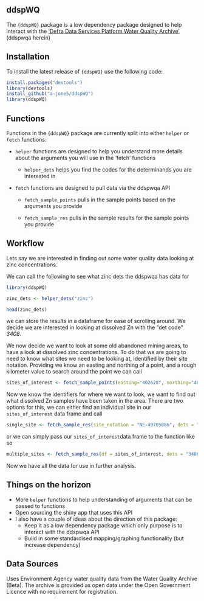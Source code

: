 
## ddspWQ

The `{ddspWQ}` package is a low dependency package designed to help
interact with the [‘Defra Data Services Platform Water Quality
Archive’](https://environment.data.gov.uk/water-quality/view/doc/reference)
(ddspwqa herein)

## Installation

To install the latest release of `{ddspWQ}` use the following code:

``` r
install.packages("devtools")
library(devtools)
install_github("a-jone5/ddspWQ")
library(ddspWQ)
```

## Functions

Functions in the `{ddspWQ}` package are currently split into either
`helper` or `fetch` functions:

- `helper` functions are designed to help you understand more details
  about the arguments you will use in the ‘fetch’ functions

  - `helper_dets` helps you find the codes for the determinands you are
    interested in

- `fetch` functions are designed to pull data via the ddspwqa API

  - `fetch_sample_points` pulls in the sample points based on the
    arguments you provide

  - `fetch_sample_res` pulls in the sample results for the sample points
    you provide

## Workflow

Lets say we are interested in finding out some water quality data
looking at zinc concentrations.

We can call the following to see what zinc dets the ddspwqa has data for

``` r
library(ddspWQ)

zinc_dets <- helper_dets("zinc")

head(zinc_dets)
```

we can store the results in a dataframe for ease of scrolling around. We
decide we are interested in looking at dissolved Zn with the “det code”
*3408*.

We now decide we want to look at some old abandoned mining areas, to
have a look at dissolved zinc concentrations. To do that we are going to
need to know what sites we need to be looking at, identified by their
site notation. Providing we know an easting and northing of a point, and
a rough kilometer value to search around the point we can call

``` r
sites_of_interest <- fetch_sample_points(easting="402628", northing="463188", distance = 2)
```

Now we know the identifiers for where we want to look, we want to find
out what dissolved Zn samples have been taken in the area. There are two
options for this, we can either find an individual site in our
`sites_of_interest` data frame and call

``` r
single_site <- fetch_sample_res(site_notation = "NE-49705086", dets = "3408")
```

or we can simply pass our `sites_of_interest`data frame to the function
like so

``` r
multiple_sites <- fetch_sample_res(df = sites_of_interest, dets = "3408")
```

Now we have all the data for use in further analysis.

## Things on the horizon

- More `helper` functions to help understanding of arguments that can be
  passed to functions
- Open sourcing the shiny app that uses this API
- I also have a couple of ideas about the direction of this package:
  - Keep it as a low dependency package which only purpose is to
    interact with the ddspwqa API
  - Build in some standardised mapping/graphing functionality (but
    increase dependency)

## Data Sources

Uses Environment Agency water quality data from the Water Quality
Archive (Beta). The archive is provided as open data under the Open
Government Licence with no requirement for registration.
